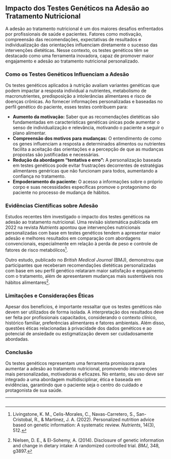 
## Impacto dos Testes Genéticos na Adesão ao Tratamento Nutricional

A adesão ao tratamento nutricional é um dos maiores desafios enfrentados por profissionais de saúde e pacientes. Fatores como motivação, compreensão das recomendações, expectativas de resultados e individualização das orientações influenciam diretamente o sucesso das intervenções dietéticas. Nesse contexto, os testes genéticos têm se destacado como uma ferramenta inovadora, capaz de promover maior engajamento e adesão ao tratamento nutricional personalizado.

### Como os Testes Genéticos Influenciam a Adesão

Os testes genéticos aplicados à nutrição avaliam variantes genéticas que podem impactar a resposta individual a nutrientes, metabolismo de macronutrientes, predisposição a intolerâncias alimentares e risco de doenças crônicas. Ao fornecer informações personalizadas e baseadas no perfil genético do paciente, esses testes contribuem para:

- **Aumento da motivação:** Saber que as recomendações dietéticas são fundamentadas em características genéticas únicas pode aumentar o senso de individualização e relevância, motivando o paciente a seguir o plano alimentar.
- **Compreensão dos motivos para mudanças:** O entendimento de como os genes influenciam a resposta a determinados alimentos ou nutrientes facilita a aceitação das orientações e a percepção de que as mudanças propostas são justificadas e necessárias.
- **Redução da abordagem “tentativa e erro”:** A personalização baseada em testes genéticos pode evitar frustrações decorrentes de estratégias alimentares genéricas que não funcionam para todos, aumentando a confiança no tratamento.
- **Empoderamento do paciente:** O acesso a informações sobre o próprio corpo e suas necessidades específicas promove o protagonismo do paciente no processo de mudança de hábitos.

### Evidências Científicas sobre Adesão

Estudos recentes têm investigado o impacto dos testes genéticos na adesão ao tratamento nutricional. Uma revisão sistemática publicada em 2022 na revista *Nutrients* apontou que intervenções nutricionais personalizadas com base em testes genéticos tendem a apresentar maior adesão e melhores resultados em comparação com abordagens convencionais, especialmente em relação à perda de peso e controle de fatores de risco metabólicos[^1].

Outro estudo, publicado no *British Medical Journal* (BMJ), demonstrou que participantes que receberam recomendações dietéticas personalizadas com base em seu perfil genético relataram maior satisfação e engajamento com o tratamento, além de apresentarem mudanças mais sustentáveis nos hábitos alimentares[^2].

### Limitações e Considerações Éticas

Apesar dos benefícios, é importante ressaltar que os testes genéticos não devem ser utilizados de forma isolada. A interpretação dos resultados deve ser feita por profissionais capacitados, considerando o contexto clínico, histórico familiar, preferências alimentares e fatores ambientais. Além disso, questões éticas relacionadas à privacidade dos dados genéticos e ao potencial de ansiedade ou estigmatização devem ser cuidadosamente abordadas.

### Conclusão

Os testes genéticos representam uma ferramenta promissora para aumentar a adesão ao tratamento nutricional, promovendo intervenções mais personalizadas, motivadoras e eficazes. No entanto, seu uso deve ser integrado a uma abordagem multidisciplinar, ética e baseada em evidências, garantindo que o paciente seja o centro do cuidado e protagonista de sua saúde.

---

[^1]: Livingstone, K. M., Celis-Morales, C., Navas-Carretero, S., San-Cristobal, R., & Martinez, J. A. (2022). Personalized nutrition advice based on genetic information: A systematic review. *Nutrients*, 14(3), 512.
[^2]: Nielsen, D. E., & El-Sohemy, A. (2014). Disclosure of genetic information and change in dietary intake: A randomized controlled trial. *BMJ*, 348, g3897.
```
